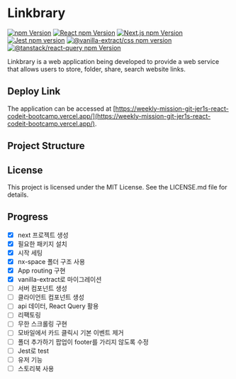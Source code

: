 # Linkbrary

<div>
  <a href="https://www.npmjs.com/package/npm"><img alt="npm Version" src="https://img.shields.io/badge/npm@latest-v9.6.6-CB3837?&logo=npm&logoColor=CB3837"></a>
  <a href="https://www.npmjs.com/package/react"><img alt="React npm Version" src="https://img.shields.io/badge/React-v18.2.0-61DAFB?logo=React&logoColor=61DAFB"></a>
  <a href="https://www.npmjs.com/package/next"><img alt="Next.js npm Version" src="https://img.shields.io/badge/Next.js-v13.4.5-000000?logo=Next.js&logoColor=000000"></a>
  <a href="https://www.npmjs.com/package/jest"><img alt="Jest npm version" src="https://img.shields.io/badge/Jest-v29.5.0-C21325?logo=Jest&logoColor=C21325"></a>
  <a href="https://www.npmjs.com/package/@vanilla-extract/css"><img alt="@vanilla-extract/css npm version" src="https://img.shields.io/badge/VanillaExtract-v1.11.1-FFC0CB"></a>
  <a href="https://www.npmjs.com/package/@tanstack/react-query"><img alt="@tanstack/react-query npm Version" src="https://img.shields.io/badge/ReactQuery-v4.29.13-FF4154"></a>
</div>

Linkbrary is a web application being developed to provide a web service that allows users to store, folder, share, search website links.

## Deploy Link

The application can be accessed at [https://weekly-mission-git-jer1s-react-codeit-bootcamp.vercel.app/](https://weekly-mission-git-jer1s-react-codeit-bootcamp.vercel.app/).

## Project Structure

## License

This project is licensed under the MIT License. See the LICENSE.md file for details.

## Progress

- [x] next 프로젝트 생성
- [x] 필요한 패키지 설치
- [x] 시작 세팅
- [x] nx-space 폴더 구조 사용
- [x] App routing 구현
- [x] vanilla-extract로 마이그레이션
- [ ] 서버 컴포넌트 생성
- [ ] 클라이언트 컴포넌트 생성
- [ ] api 데이터, React Query 활용
- [ ] 리팩토링
- [ ] 무한 스크롤링 구현
- [ ] 모바일에서 카드 클릭시 기본 이벤트 제거
- [ ] 폴더 추가하기 팝업이 footer를 가리지 않도록 수정
- [ ] Jest로 test
- [ ] 유저 기능
- [ ] 스토리북 사용
